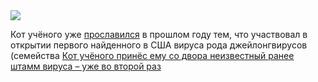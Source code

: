 <!--2025-07-11 12:16:44-->
<div class="yb">
  <div class="rss habr"><img src="https://habrastorage.org/getpro/habr/upload_files/b2a/16b/299/b2a16b29944e1625abb97ade028266cb.jpg" /><p>Кот учёного уже <a href="https://gizmodo.com/look-at-what-the-cat-dragged-in-a-never-before-seen-exotic-virus-2000518825" rel="noopener noreferrer nofollow">прославился</a> в прошлом году тем, что участвовал в открытии первого найденного в США вируса рода джейлонгвирусов (семейства <a... <p class="titl"><a href="https://habr.com/ru/news/926956/?utm_source=habrahabr&utm_medium=rss&utm_campaign=926956">Кот учёного принёс ему со двора неизвестный ранее штамм вируса – уже во второй раз</a></p></div>
</div>
